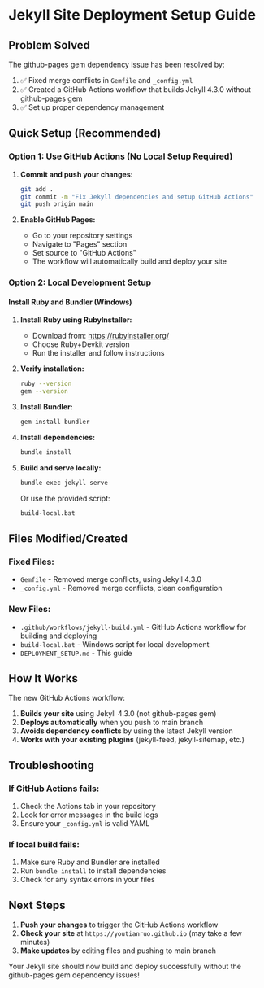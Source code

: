 # Jekyll Site Deployment Setup Guide

## Problem Solved
The github-pages gem dependency issue has been resolved by:
1. ✅ Fixed merge conflicts in `Gemfile` and `_config.yml`
2. ✅ Created a GitHub Actions workflow that builds Jekyll 4.3.0 without github-pages gem
3. ✅ Set up proper dependency management

## Quick Setup (Recommended)

### Option 1: Use GitHub Actions (No Local Setup Required)
1. **Commit and push your changes:**
   ```bash
   git add .
   git commit -m "Fix Jekyll dependencies and setup GitHub Actions"
   git push origin main
   ```

2. **Enable GitHub Pages:**
   - Go to your repository settings
   - Navigate to "Pages" section
   - Set source to "GitHub Actions"
   - The workflow will automatically build and deploy your site

### Option 2: Local Development Setup

#### Install Ruby and Bundler (Windows)
1. **Install Ruby using RubyInstaller:**
   - Download from: https://rubyinstaller.org/
   - Choose Ruby+Devkit version
   - Run the installer and follow instructions

2. **Verify installation:**
   ```bash
   ruby --version
   gem --version
   ```

3. **Install Bundler:**
   ```bash
   gem install bundler
   ```

4. **Install dependencies:**
   ```bash
   bundle install
   ```

5. **Build and serve locally:**
   ```bash
   bundle exec jekyll serve
   ```
   Or use the provided script:
   ```bash
   build-local.bat
   ```

## Files Modified/Created

### Fixed Files:
- `Gemfile` - Removed merge conflicts, using Jekyll 4.3.0
- `_config.yml` - Removed merge conflicts, clean configuration

### New Files:
- `.github/workflows/jekyll-build.yml` - GitHub Actions workflow for building and deploying
- `build-local.bat` - Windows script for local development
- `DEPLOYMENT_SETUP.md` - This guide

## How It Works

The new GitHub Actions workflow:
1. **Builds your site** using Jekyll 4.3.0 (not github-pages gem)
2. **Deploys automatically** when you push to main branch
3. **Avoids dependency conflicts** by using the latest Jekyll version
4. **Works with your existing plugins** (jekyll-feed, jekyll-sitemap, etc.)

## Troubleshooting

### If GitHub Actions fails:
1. Check the Actions tab in your repository
2. Look for error messages in the build logs
3. Ensure your `_config.yml` is valid YAML

### If local build fails:
1. Make sure Ruby and Bundler are installed
2. Run `bundle install` to install dependencies
3. Check for any syntax errors in your files

## Next Steps

1. **Push your changes** to trigger the GitHub Actions workflow
2. **Check your site** at `https://youtianruo.github.io` (may take a few minutes)
3. **Make updates** by editing files and pushing to main branch

Your Jekyll site should now build and deploy successfully without the github-pages gem dependency issues!
